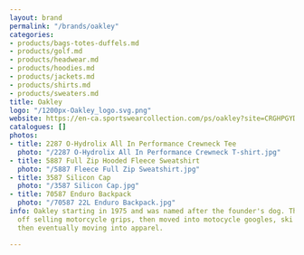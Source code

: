 ```yaml
---
layout: brand
permalink: "/brands/oakley"
categories:
- products/bags-totes-duffels.md
- products/golf.md
- products/headwear.md
- products/hoodies.md
- products/jackets.md
- products/shirts.md
- products/sweaters.md
title: Oakley
logo: "/1200px-Oakley_logo.svg.png"
website: https://en-ca.sportswearcollection.com/ps/oakley?site=CRGHPGYDZS
catalogues: []
photos:
- title: 2287 O-Hydrolix All In Performance Crewneck Tee
  photo: "/2287 O-Hydrolix All In Performance Crewneck T-shirt.jpg"
- title: 5887 Full Zip Hooded Fleece Sweatshirt
  photo: "/5887 Fleece Full Zip Sweatshirt.jpg"
- title: 3587 Silicon Cap
  photo: "/3587 Silicon Cap.jpg"
- title: 70587 Enduro Backpack
  photo: "/70587 22L Enduro Backpack.jpg"
info: Oakley starting in 1975 and was named after the founder's dog. They started
  off selling motorcycle grips, then moved into motocycle googles, ski googles, sunglasses
  then eventually moving into apparel.

---
```

